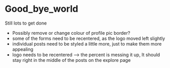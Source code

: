 # Good_bye_world

Still lots to get done

- Possibly remove or change colour of profile pic border?
- some of the forms need to be recentered, as the logo moved left slightly
- individual posts need to be styled a little more, just to make them more appealing
- logo needs to be recentered --> the percent is messing it up, It should stay right in the 
  middle of the posts on the explore page